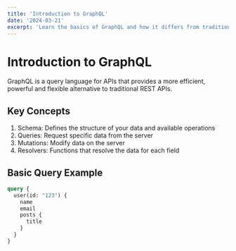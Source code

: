 ```yaml
---
title: 'Introduction to GraphQL'
date: '2024-03-21'
excerpt: 'Learn the basics of GraphQL and how it differs from traditional REST APIs.'
---
```


# Introduction to GraphQL

GraphQL is a query language for APIs that provides a more efficient, powerful and flexible alternative to traditional REST APIs.

## Key Concepts

1. Schema: Defines the structure of your data and available operations
2. Queries: Request specific data from the server
3. Mutations: Modify data on the server
4. Resolvers: Functions that resolve the data for each field

## Basic Query Example

```graphql
query {
  user(id: "123") {
    name
    email
    posts {
      title
    }
  }
}

